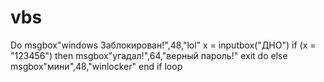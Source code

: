 # vbs

Do
msgbox"windows 3аблокирован!",48,"lol"
x = inputbox("ДНО")
if (x = "123456") then
msgbox"угадал!",64,"верный пароль!"
exit do
else
msgbox"мини",48,"winlocker"
end if
loop

